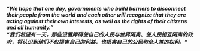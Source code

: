 ***“We hope that one day, governments who build barriers to disconnect their people from the world and each other will recognize that they are acting against their own interests, as well as the rights of their citizens and all humanity.”***<br>
***“我们希望有一天，那些设置障碍使自己的人民与世界隔离、使人民相互隔离的政府，将认识到他们不仅损害自己的利益，也损害自己的公民和全人类的权利。”***

<!--
# Hi, I'm MilkToffees 👋
![](https://github-readme-activity-graph.cyclic.app/graph?username=MilkToffees&theme=react)
**MilkToffees/MilkToffees** is a ✨ _special_ ✨ repository because its `README.md` (this file) appears on your GitHub profile.

Here are some ideas to get you started:

- 🔭 I’m currently working on ...
- 🌱 I’m currently learning ...
- 👯 I’m looking to collaborate on ...
- 🤔 I’m looking for help with ...
- 💬 Ask me about ...
- 📫 How to reach me: ...
- 😄 Pronouns: ...
- ⚡ Fun fact: ...
-->
